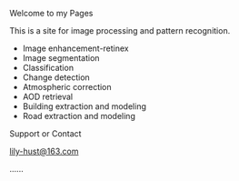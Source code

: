 Welcome to my Pages

This is a site for image processing and pattern recognition.

- Image enhancement-retinex
- Image segmentation
- Classification
- Change detection
- Atmospheric correction
- AOD retrieval
- Building extraction and modeling
- Road extraction and modeling

Support or Contact

lily-hust@163.com

......
